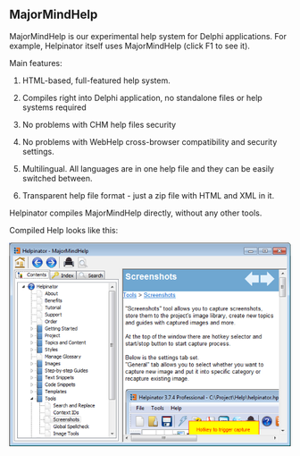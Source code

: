 ## MajorMindHelp

MajorMindHelp is our experimental help system for Delphi applications. For example, Helpinator itself uses MajorMindHelp (click F1 to see it).


Main features:

1. HTML-based, full-featured help system.

2. Compiles right into Delphi application, no standalone files or help systems required

3. No problems with CHM help files security

4. No problems with WebHelp cross-browser compatibility and security settings.

5. Multilingual. All languages are in one help file and they can be easily switched between.

6. Transparent help file format - just a zip file with HTML and XML in it.


Helpinator compiles MajorMindHelp directly, without any other tools.


Compiled Help looks like this:


![majormindhelp.png](images/majormindhelp.png "majormindhelp.png")

